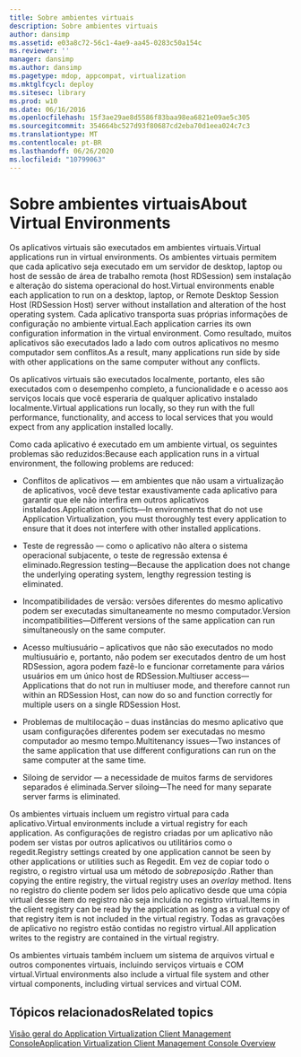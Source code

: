 ```yaml
---
title: Sobre ambientes virtuais
description: Sobre ambientes virtuais
author: dansimp
ms.assetid: e03a8c72-56c1-4ae9-aa45-0283c50a154c
ms.reviewer: ''
manager: dansimp
ms.author: dansimp
ms.pagetype: mdop, appcompat, virtualization
ms.mktglfcycl: deploy
ms.sitesec: library
ms.prod: w10
ms.date: 06/16/2016
ms.openlocfilehash: 15f3ae29ae8d5586f83baa98ea6821e09ae5c305
ms.sourcegitcommit: 354664bc527d93f80687cd2eba70d1eea024c7c3
ms.translationtype: MT
ms.contentlocale: pt-BR
ms.lasthandoff: 06/26/2020
ms.locfileid: "10799063"
---
```

# <span data-ttu-id="aed2f-103">Sobre ambientes virtuais</span><span class="sxs-lookup"><span data-stu-id="aed2f-103">About Virtual Environments</span></span>


<span data-ttu-id="aed2f-104">Os aplicativos virtuais são executados em ambientes virtuais.</span><span class="sxs-lookup"><span data-stu-id="aed2f-104">Virtual applications run in virtual environments.</span></span> <span data-ttu-id="aed2f-105">Os ambientes virtuais permitem que cada aplicativo seja executado em um servidor de desktop, laptop ou host de sessão de área de trabalho remota (host RDSession) sem instalação e alteração do sistema operacional do host.</span><span class="sxs-lookup"><span data-stu-id="aed2f-105">Virtual environments enable each application to run on a desktop, laptop, or Remote Desktop Session Host (RDSession Host) server without installation and alteration of the host operating system.</span></span> <span data-ttu-id="aed2f-106">Cada aplicativo transporta suas próprias informações de configuração no ambiente virtual.</span><span class="sxs-lookup"><span data-stu-id="aed2f-106">Each application carries its own configuration information in the virtual environment.</span></span> <span data-ttu-id="aed2f-107">Como resultado, muitos aplicativos são executados lado a lado com outros aplicativos no mesmo computador sem conflitos.</span><span class="sxs-lookup"><span data-stu-id="aed2f-107">As a result, many applications run side by side with other applications on the same computer without any conflicts.</span></span>

<span data-ttu-id="aed2f-108">Os aplicativos virtuais são executados localmente, portanto, eles são executados com o desempenho completo, a funcionalidade e o acesso aos serviços locais que você esperaria de qualquer aplicativo instalado localmente.</span><span class="sxs-lookup"><span data-stu-id="aed2f-108">Virtual applications run locally, so they run with the full performance, functionality, and access to local services that you would expect from any application installed locally.</span></span>

<span data-ttu-id="aed2f-109">Como cada aplicativo é executado em um ambiente virtual, os seguintes problemas são reduzidos:</span><span class="sxs-lookup"><span data-stu-id="aed2f-109">Because each application runs in a virtual environment, the following problems are reduced:</span></span>

-   <span data-ttu-id="aed2f-110">Conflitos de aplicativos — em ambientes que não usam a virtualização de aplicativos, você deve testar exaustivamente cada aplicativo para garantir que ele não interfira em outros aplicativos instalados.</span><span class="sxs-lookup"><span data-stu-id="aed2f-110">Application conflicts—In environments that do not use Application Virtualization, you must thoroughly test every application to ensure that it does not interfere with other installed applications.</span></span>

-   <span data-ttu-id="aed2f-111">Teste de regressão — como o aplicativo não altera o sistema operacional subjacente, o teste de regressão extensa é eliminado.</span><span class="sxs-lookup"><span data-stu-id="aed2f-111">Regression testing—Because the application does not change the underlying operating system, lengthy regression testing is eliminated.</span></span>

-   <span data-ttu-id="aed2f-112">Incompatibilidades de versão: versões diferentes do mesmo aplicativo podem ser executadas simultaneamente no mesmo computador.</span><span class="sxs-lookup"><span data-stu-id="aed2f-112">Version incompatibilities—Different versions of the same application can run simultaneously on the same computer.</span></span>

-   <span data-ttu-id="aed2f-113">Acesso multiusuário – aplicativos que não são executados no modo multiusuário e, portanto, não podem ser executados dentro de um host RDSession, agora podem fazê-lo e funcionar corretamente para vários usuários em um único host de RDSession.</span><span class="sxs-lookup"><span data-stu-id="aed2f-113">Multiuser access—Applications that do not run in multiuser mode, and therefore cannot run within an RDSession Host, can now do so and function correctly for multiple users on a single RDSession Host.</span></span>

-   <span data-ttu-id="aed2f-114">Problemas de multilocação – duas instâncias do mesmo aplicativo que usam configurações diferentes podem ser executadas no mesmo computador ao mesmo tempo.</span><span class="sxs-lookup"><span data-stu-id="aed2f-114">Multitenancy issues—Two instances of the same application that use different configurations can run on the same computer at the same time.</span></span>

-   <span data-ttu-id="aed2f-115">Siloing de servidor — a necessidade de muitos farms de servidores separados é eliminada.</span><span class="sxs-lookup"><span data-stu-id="aed2f-115">Server siloing—The need for many separate server farms is eliminated.</span></span>

<span data-ttu-id="aed2f-116">Os ambientes virtuais incluem um registro virtual para cada aplicativo.</span><span class="sxs-lookup"><span data-stu-id="aed2f-116">Virtual environments include a virtual registry for each application.</span></span> <span data-ttu-id="aed2f-117">As configurações de registro criadas por um aplicativo não podem ser vistas por outros aplicativos ou utilitários como o regedit.</span><span class="sxs-lookup"><span data-stu-id="aed2f-117">Registry settings created by one application cannot be seen by other applications or utilities such as Regedit.</span></span> <span data-ttu-id="aed2f-118">Em vez de copiar todo o registro, o registro virtual usa um método de *sobreposição* .</span><span class="sxs-lookup"><span data-stu-id="aed2f-118">Rather than copying the entire registry, the virtual registry uses an *overlay* method.</span></span> <span data-ttu-id="aed2f-119">Itens no registro do cliente podem ser lidos pelo aplicativo desde que uma cópia virtual desse item do registro não seja incluída no registro virtual.</span><span class="sxs-lookup"><span data-stu-id="aed2f-119">Items in the client registry can be read by the application as long as a virtual copy of that registry item is not included in the virtual registry.</span></span> <span data-ttu-id="aed2f-120">Todas as gravações de aplicativo no registro estão contidas no registro virtual.</span><span class="sxs-lookup"><span data-stu-id="aed2f-120">All application writes to the registry are contained in the virtual registry.</span></span>

<span data-ttu-id="aed2f-121">Os ambientes virtuais também incluem um sistema de arquivos virtual e outros componentes virtuais, incluindo serviços virtuais e COM virtual.</span><span class="sxs-lookup"><span data-stu-id="aed2f-121">Virtual environments also include a virtual file system and other virtual components, including virtual services and virtual COM.</span></span>

## <span data-ttu-id="aed2f-122">Tópicos relacionados</span><span class="sxs-lookup"><span data-stu-id="aed2f-122">Related topics</span></span>


[<span data-ttu-id="aed2f-123">Visão geral do Application Virtualization Client Management Console</span><span class="sxs-lookup"><span data-stu-id="aed2f-123">Application Virtualization Client Management Console Overview</span></span>](application-virtualization-client-management-console-overview.md)

 

 





